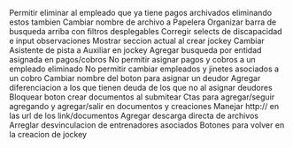 Permitir eliminar al empleado que ya tiene pagos archivados eliminando estos tambien
Cambiar nombre de archivo a Papelera
Organizar barra de busqueda arriba con filtros desplegables
Corregir selects de discapacidad e input observaciones
Mostrar seccion actual al crear jockey
Cambiar Asistente de pista a Auxiliar en jockey
Agregar busqueda por entidad asignada en pagos/cobros
No permitir asignar pagos y cobros a un empleado eliminado
No permitir cambiar empleados y jinetes asociados a un cobro
Cambiar nombre del boton para asignar un deudor
Agregar diferenciacion a los que tienen deuda de los que no al asignar deudores
Bloquear boton crear documentos al submitear
Ctas para agregar/seguir agregando y agregar/salir en documentos y creaciones
Manejar http:// en las url de los link/documentos
Agregar descarga directa de archivos
Arreglar desvinculacion de entrenadores asociados
Botones para volver en la creacion de jockey